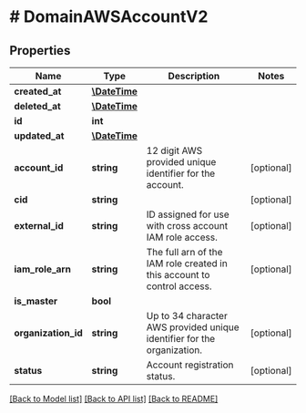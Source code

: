 # # DomainAWSAccountV2

## Properties

Name | Type | Description | Notes
------------ | ------------- | ------------- | -------------
**created_at** | [**\DateTime**](\DateTime.md) |  |
**deleted_at** | [**\DateTime**](\DateTime.md) |  |
**id** | **int** |  |
**updated_at** | [**\DateTime**](\DateTime.md) |  |
**account_id** | **string** | 12 digit AWS provided unique identifier for the account. | [optional]
**cid** | **string** |  | [optional]
**external_id** | **string** | ID assigned for use with cross account IAM role access. | [optional]
**iam_role_arn** | **string** | The full arn of the IAM role created in this account to control access. | [optional]
**is_master** | **bool** |  |
**organization_id** | **string** | Up to 34 character AWS provided unique identifier for the organization. | [optional]
**status** | **string** | Account registration status. | [optional]

[[Back to Model list]](../../README.md#models) [[Back to API list]](../../README.md#endpoints) [[Back to README]](../../README.md)

